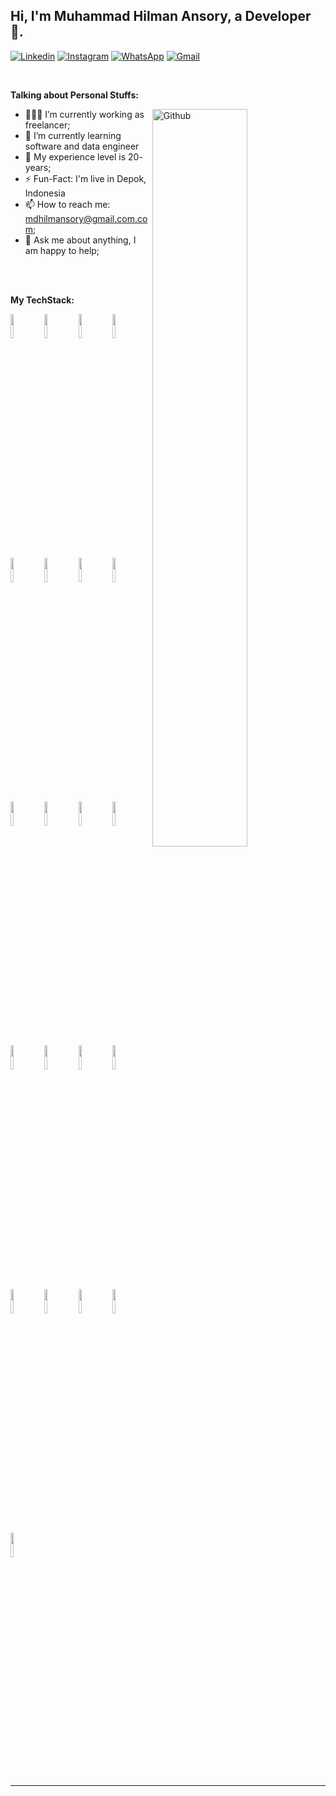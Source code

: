 <!-- Your title -->
## Hi, I'm Muhammad Hilman Ansory, a Developer 🚀.

<!-- Your badges
You can use the website to generate badges: https://shields.io/
-->

[![Linkedin](https://img.shields.io/badge/-LinkedIn-blue?style=flat&logo=Linkedin&logoColor=white)](https://www.linkedin.com/in/hilmansory/)
[![Instagram](https://img.shields.io/badge/-Instagram-c13584?style=flat&labelColor=c13584&logo=instagram&logoColor=white)](https://www.instagram.com/md.hilmansorry/)
[![WhatsApp](https://img.shields.io/badge/-WhatsApp-25D366?style=flat&logo=WhatsApp&logoColor=white)](https://wa.me/6289653531029)
[![Gmail](https://img.shields.io/badge/-Gmail-c14438?style=flat&logo=Gmail&logoColor=white)](mailto:mdhilmansory@gmail.com)

&nbsp;

<!-- Talking about you -->
**Talking about Personal Stuffs:**

<!-- Any image aligned to the right. Beware the width -->
<img width="55%" align="right" alt="Github" src="https://raw.githubusercontent.com/onimur/.github/master/.resources/git-header.svg" />

- 👨🏽‍💻 I’m currently working as freelancer;
- 🌱 I’m currently learning software and data engineer
- 🤔 My experience level is 20- years;
- ⚡️ Fun-Fact: I'm live in Depok, Indonesia
- 📫 How to reach me: mdhilmansory@gmail.com.com;
- 💬 Ask me about anything, I am happy to help;


<br/>
<br/>

**My TechStack:** 


<p>
  <code><img width="10%" src="https://www.vectorlogo.zone/logos/vitejsdev/vitejsdev-ar21~bgwhite.svg"></code>
  <code><img width="10%" src="https://www.vectorlogo.zone/logos/reactjs/reactjs-ar21.svg"></code>
  <code><img width="10%" src="https://www.vectorlogo.zone/logos/tailwindcss/tailwindcss-ar21~bgwhite.svg"></code>
  <code><img width="10%" src="https://www.vectorlogo.zone/logos/angular/angular-ar21.svg"></code>
  <code><img width="10%" src="https://www.vectorlogo.zone/logos/nextjs/nextjs-ar21~bgwhite.svg"></code>
  <code><img width="10%" src="https://www.vectorlogo.zone/logos/laravel/laravel-ar21.svg"></code>
  <code><img width="10%" src="https://www.vectorlogo.zone/logos/djangoproject/djangoproject-ar21~bgwhite.svg"></code>
  <code><img width="10%" src="https://www.vectorlogo.zone/logos/springio/springio-ar21.svg"></code>
  <br />
  <code><img width="10%" src="https://www.vectorlogo.zone/logos/postgresql/postgresql-ar21.svg"></code>
  <code><img width="10%" src="https://www.vectorlogo.zone/logos/mongodb/mongodb-ar21~bgwhite.svg"></code>
  <code><img width="10%" src="https://www.vectorlogo.zone/logos/mysql/mysql-ar21.svg"></code>
  <code><img width="10%" src="https://www.vectorlogo.zone/logos/redis/redis-ar21~bgwhite.svg"></code>
  <code><img width="10%" src="https://www.vectorlogo.zone/logos/firebase/firebase-ar21.svg"></code>
  <code><img width="10%" src="https://www.vectorlogo.zone/logos/palletsprojects_flask/palletsprojects_flask-ar21~bgwhite.svg"></code>
  <code><img width="10%" src="https://www.vectorlogo.zone/logos/nestjs/nestjs-ar21.svg"></code>
  <code><img width="10%" src="https://www.vectorlogo.zone/logos/expressjs/expressjs-ar21~bgwhite.svg"></code>
  <br/>
  <code><img width="10%" src="https://www.vectorlogo.zone/logos/linux/linux-ar21~bgwhite.svg"></code>
  <code><img width="10%" src="https://www.vectorlogo.zone/logos/docker/docker-ar21.svg"></code>
  <code><img width="10%" src="https://www.vectorlogo.zone/logos/apache_kafka/apache_kafka-ar21~bgwhite.svg"></code>
  <code><img width="10%" src="https://www.vectorlogo.zone/logos/apache_pig/apache_pig-ar21.svg"></code>
  <code><img width="10%" src="https://www.vectorlogo.zone/logos/apache_spark/apache_spark-ar21~bgwhite.svg"></code>
</p>





---

